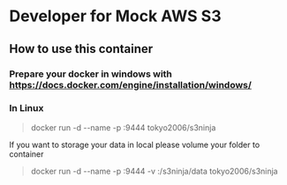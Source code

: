 # Developer for Mock AWS S3

##  How to use this container
### Prepare your docker in windows with https://docs.docker.com/engine/installation/windows/
### In Linux
> docker run -d --name <your container name> -p <your port>:9444 tokyo2006/s3ninja 

If you want to storage your data in local please volume your folder to container

> docker run -d --name <your container name> -p <your port>:9444  -v <your local path>:/s3ninja/data tokyo2006/s3ninja 
